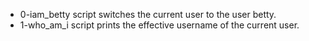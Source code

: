 - 0-iam_betty script switches the current user to the user betty.
- 1-who_am_i script prints the effective username of the current user.
